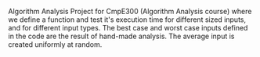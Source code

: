 Algorithm Analysis Project for CmpE300 (Algorithm Analysis course) where we define a function and test it's execution time for different sized inputs, and for different input types. The best case and worst case inputs defined in the code are the result of hand-made analysis. The average input is created uniformly at random.

